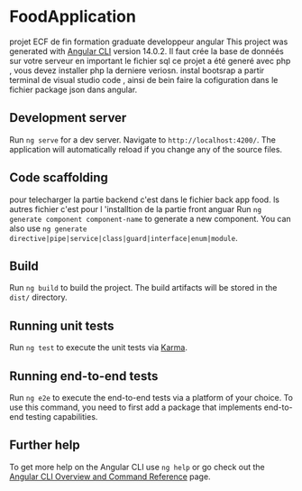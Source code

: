 # FoodApplication
projet  ECF de fin formation graduate developpeur angular
This project was generated with [Angular CLI](https://github.com/angular/angular-cli) version 14.0.2.
Il faut  crée la base de donnéés sur votre serveur en important le fichier sql 
ce projet a été generé avec php , vous devez installer php la  derniere veriosn.
instal bootsrap a partir  terminal de visual studio code , ainsi de bein faire la cofiguration dans le fichier package json dans  angular.
## Development server

Run `ng serve` for a dev server. Navigate to `http://localhost:4200/`. The application will automatically reload if you change any of the source files.

## Code scaffolding
pour telecharger la partie backend  c'est dans le fichier back app food. 
ls autres fichier c'est pour l 'installtion de la partie front anguar
Run `ng generate component component-name` to generate a new component. You can also use `ng generate directive|pipe|service|class|guard|interface|enum|module`.

## Build

Run `ng build` to build the project. The build artifacts will be stored in the `dist/` directory.

## Running unit tests

Run `ng test` to execute the unit tests via [Karma](https://karma-runner.github.io).

## Running end-to-end tests

Run `ng e2e` to execute the end-to-end tests via a platform of your choice. To use this command, you need to first add a package that implements end-to-end testing capabilities.

## Further help

To get more help on the Angular CLI use `ng help` or go check out the [Angular CLI Overview and Command Reference](https://angular.io/cli) page.
